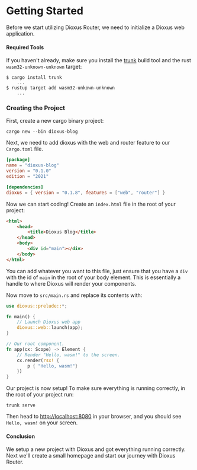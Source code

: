 # Getting Started
Before we start utilizing Dioxus Router, we need to initialize a Dioxus web application.

#### Required Tools
If you haven't already, make sure you install the [trunk](https://trunkrs.dev/) build tool and the rust ``wasm32-unknown-unknown`` target:
```
$ cargo install trunk
    ...
$ rustup target add wasm32-unkown-unknown
    ...
```

### Creating the Project
First, create a new cargo binary project:
```
cargo new --bin dioxus-blog
```

Next, we need to add dioxus with the web and router feature to our ``Cargo.toml`` file.
```toml
[package]
name = "dioxus-blog"
version = "0.1.0"
edition = "2021"

[dependencies]
dioxus = { version = "0.1.8", features = ["web", "router"] }
```

Now we can start coding! Create an ``index.html`` file in the root of your project:
```html
<html>
    <head>
        <title>Dioxus Blog</title>
    </head>
    <body>
        <div id="main"></div>
    </body>
</html>
```
You can add whatever you want to this file, just ensure that you have a ``div`` with the id of ``main`` in the root of your body element. This is essentially a handle to where Dioxus will render your components.

Now move to ``src/main.rs`` and replace its contents with:
```rs
use dioxus::prelude::*;

fn main() {
    // Launch Dioxus web app
    dioxus::web::launch(app);
}

// Our root component.
fn app(cx: Scope) -> Element {
    // Render "Hello, wasm!" to the screen.
    cx.render(rsx! {
        p { "Hello, wasm!"}
    })
}
```

Our project is now setup! To make sure everything is running correctly, in the root of your project run:
```
trunk serve
```
Then head to [http://localhost:8080](http://localhost:8080) in your browser, and you should see ``Hello, wasm!`` on your screen.

#### Conclusion
We setup a new project with Dioxus and got everything running correctly. Next we'll create a small homepage and start our journey with Dioxus Router.